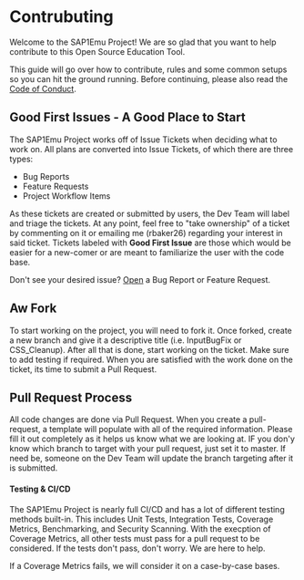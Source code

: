 # Contrubuting 
Welcome to the SAP1Emu Project! We are so glad that you want to help contribute to this Open Source Education Tool.

This guide will go over how to contribute, rules and some common setups so you can hit the ground running.
Before continuing, please also read the [Code of Conduct](CODE_OF_CONDUCT.md).

## Good First Issues - A Good Place to Start

The SAP1Emu Project works off of Issue Tickets when deciding what to work on.  All plans are converted into Issue Tickets, of which there are three types:
* Bug Reports
* Feature Requests 
* Project Workflow Items

As these tickets are created or submitted by users, the Dev Team will label and triage the tickets. At any point, feel free to "take ownership" of a ticket by commenting on it or emailing me (rbaker26) regarding your interest in said ticket. Tickets labeled with **Good First Issue** are those which would be easier for a new-comer or are meant to familiarize the user with the code base. 

Don't see your desired issue? [Open](https://github.com/rbaker26/SAP1EMU/issues/new/choose) a Bug Report or Feature Request.


## Aw Fork
To start working on the project, you will need to fork it.  Once forked, create a new branch and give it a descriptive title (i.e. InputBugFix or CSS_Cleanup). After all that is done, start working on the ticket.  Make sure to add testing if required. When you are satisfied with the work done on the ticket, its time to submit a Pull Request.


## Pull Request Process
All code changes are done via Pull Request.  When you create a pull-request, a template will populate with all of the required information. Please fill it out completely as it helps us know what we are looking at.  IF you don'y know which branch to target with your pull request, just set it to master. If need be, someone on the Dev Team will update the branch targeting after it is submitted.  

#### Testing & CI/CD
The SAP1Emu Project is nearly full CI/CD and has a lot of different testing methods built-in. This includes Unit Tests, Integration Tests, Coverage Metrics, Benchmarking, and Security Scanning. With the execption of Coverage Metrics, all other tests must pass for a pull request to be considered.  If the tests don't pass, don't worry. We are here to help. 

If a Coverage Metrics fails, we will consider it on a case-by-case bases.  

